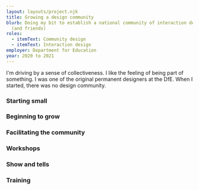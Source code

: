 ```yaml
---
layout: layouts/project.njk
title: Growing a design community
blurb: Doing my bit to establish a national community of interaction designers
  (and friends)
roles:
  - itemText: Community design
  - itemText: Interaction design
employer: Department for Education
year: 2020 to 2021
---
```

I'm driving by a sense of collectiveness. I like the feeling of being part of something. I was one of the original permanent designers at the DfE. When I started, there was no design community.

### Starting small

### Beginning to grow

### Facilitating the community

### Workshops

### Show and tells

### Training